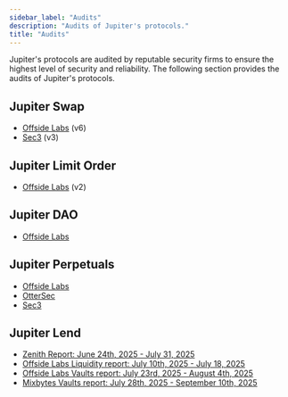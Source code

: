 ```yaml
---
sidebar_label: "Audits"
description: "Audits of Jupiter's protocols."
title: "Audits"
---
```


<head>
    <title>Audits</title>
    <meta name="twitter:card" content="summary" />
</head>

Jupiter's protocols are audited by reputable security firms to ensure the highest level of security and reliability. The following section provides the audits of Jupiter's protocols.

## Jupiter Swap

- [Offside Labs](/audits/swap-v6-offside.pdf) (v6)
- [Sec3](/audits/swap-v3-sec3.pdf) (v3)

## Jupiter Limit Order

- [Offside Labs](/audits/limit-v2-offside.pdf) (v2)

## Jupiter DAO

- [Offside Labs](/audits/dao-offside.pdf)

## Jupiter Perpetuals

- [Offside Labs](/audits/perpetual-offside.pdf)
- [OtterSec](/audits/perpetual-ottersec.pdf)
- [Sec3](/audits/perpetual-sec3.pdf)

## Jupiter Lend

- [Zenith Report: June 24th, 2025 - July 31, 2025](/audits/lend-zenith.pdf)
- [Offside Labs Liquidity report: July 10th, 2025 - July 18, 2025](/audits/lend-liquidity-offside.pdf)
- [Offside Labs Vaults report: July 23rd, 2025 - August 4th, 2025](/audits/lend-vault-offside.pdf)
- [Mixbytes Vaults report: July 28th, 2025 - September 10th, 2025](/audits/lend-vault-mixbytes.pdf)